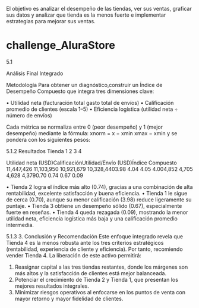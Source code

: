 El objetivo es analizar el desempeño de las tiendas, ver sus ventas, graficar sus datos y analizar que tienda es la menos fuerte e implementar estrategias para mejorar sus ventas.

# challenge_AluraStore
5.1

Análisis Final Integrado

Metodología
Para obtener un diagnóstico,construir un  Índice de Desempeño Compuesto que
integra tres dimensiones clave:

• Utilidad neta (facturación total gasto total de envíos)
• Calificación promedio de clientes (escala 1–5)
• Eficiencia logística (utilidad neta ÷ número de envíos)

Cada métrica se normaliza entre 0 (peor desempeño) y 1 (mejor desempeño) mediante la fórmula:
xnorm =
x − xmin
xmax − xmin
y se pondera con los siguientes pesos:

5.1.2
Resultados
Tienda
1
2
3
4

Utilidad neta (USD)CalificaciónUtilidad/Envío (USD)Índice Compuesto
11,447,426
11,103,950
10,921,679
10,328,4403.98
4.04
4.05
4.004,852
4,705
4,628
4,3790.70
0.74
0.67
0.09


• Tienda 2 logra el índice más alto (0.74), gracias a una combinación de alta rentabilidad,
excelente satisfacción y buena eficiencia.
• Tienda 1 le sigue de cerca (0.70), aunque su menor calificación (3.98) reduce ligeramente su
puntaje.
• Tienda 3 obtiene un desempeño sólido (0.67), especialmente fuerte en reseñas.
• Tienda 4 queda rezagada (0.09), mostrando la menor utilidad neta, eficiencia logística más
baja y una calificación promedio intermedia.


5.1.3
3. Conclusión y Recomendación
Este enfoque integrado revela que Tienda 4 es la menos robusta ante los tres criterios estratégicos
(rentabilidad, experiencia de cliente y eficiencia). Por tanto, recomiendo vender Tienda 4.
La liberación de este activo permitirá:
1. Reasignar capital a las tres tiendas restantes, donde los márgenes son más altos y la
satisfacción de clientes está mejor balanceada.
2. Potenciar el crecimiento de Tienda 2 y Tienda 1, que presentan los mejores resultados
integrales.
3. Minimizar riesgos operativos al enfocarse en los puntos de venta con mayor retorno y
mayor fidelidad de clientes.
